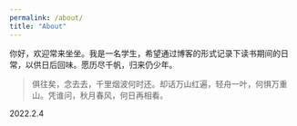 ```yaml
---
permalink: /about/
title: "About"
---
```


你好，欢迎常来坐坐。我是一名学生，希望通过博客的形式记录下读书期间的日常，以供日后回味。愿历尽千帆，归来仍少年。

> 俱往矣，念去去，千里烟波何时还。却话万山红遍，轻舟一叶，何惧万重山。凭谁问，秋月春风，何日再相看。



2022.2.4